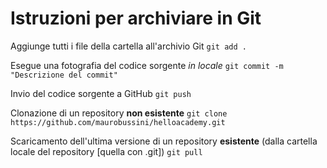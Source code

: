 # Istruzioni per archiviare in Git

Aggiunge tutti i file della cartella all'archivio Git
`git add .`

Esegue una fotografia del codice sorgente *in locale*
`git commit -m "Descrizione del commit"`

Invio del codice sorgente a GitHub
`git push`

Clonazione di un repository **non esistente**
`git clone https://github.com/maurobussini/helloacademy.git`

Scaricamento dell'ultima versione di un repository **esistente**
(dalla cartella locale del repository [quella con .git])
`git pull`